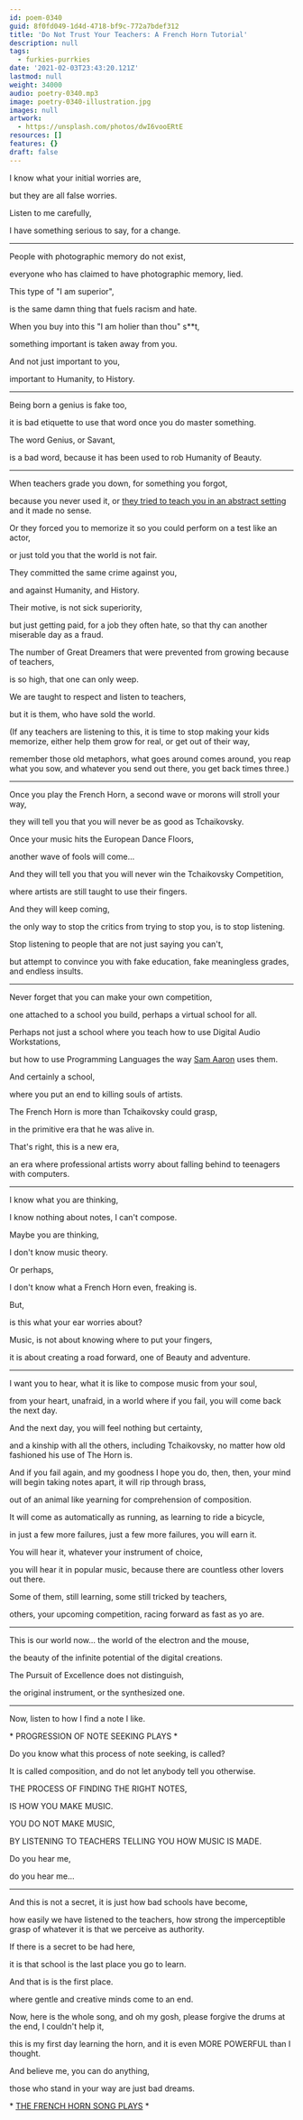 ```yaml
---
id: poem-0340
guid: 8f0fd049-1d4d-4718-bf9c-772a7bdef312
title: 'Do Not Trust Your Teachers: A French Horn Tutorial'
description: null
tags:
  - furkies-purrkies
date: '2021-02-03T23:43:20.121Z'
lastmod: null
weight: 34000
audio: poetry-0340.mp3
image: poetry-0340-illustration.jpg
images: null
artwork:
  - https://unsplash.com/photos/dwI6vooERtE
resources: []
features: {}
draft: false
---
```


I know what your initial worries are,

but they are all false worries.

Listen to me carefully,

I have something serious to say, for a change.

---

People with photographic memory do not exist,

everyone who has claimed to have photographic memory, lied.

This type of "I am superior",

is the same damn thing that fuels racism and hate.

When you buy into this "I am holier than thou" s\*\*t,

something important is taken away from you.

And not just important to you,

important to Humanity, to History.

---

Being born a genius is fake too,

it is bad etiquette to use that word once you do master something.

The word Genius, or Savant,

is a bad word, because it has been used to rob Humanity of Beauty.

---

When teachers grade you down, for something you forgot,

because you never used it, or [they tried to teach you in an abstract setting](https://www.youtube.com/watch?v=voytGLvtsy0) and it made no sense.

Or they forced you to memorize it so you could perform on a test like an actor,

or just told you that the world is not fair.

They committed the same crime against you,

and against Humanity, and History.

Their motive, is not sick superiority,

but just getting paid, for a job they often hate, so that thy can another miserable day as a fraud.

The number of Great Dreamers that were prevented from growing because of teachers,

is so high, that one can only weep.

We are taught to respect and listen to teachers,

but it is them, who have sold the world.

(If any teachers are listening to this, it is time to stop making your kids memorize, either help them grow for real, or get out of their way,

remember those old metaphors, what goes around comes around, you reap what you sow, and whatever you send out there, you get back times three.)

---

Once you play the French Horn, a second wave or morons will stroll your way,

they will tell you that you will never be as good as Tchaikovsky.

Once your music hits the European Dance Floors,

another wave of fools will come...

And they will tell you that you will never win the Tchaikovsky Competition,

where artists are still taught to use their fingers.

And they will keep coming,

the only way to stop the critics from trying to stop you, is to stop listening.

Stop listening to people that are not just saying you can't,

but attempt to convince you with fake education, fake meaningless grades, and endless insults.

---

Never forget that you can make your own competition,

one attached to a school you build, perhaps a virtual school for all.

Perhaps not just a school where you teach how to use Digital Audio Workstations,

but how to use Programming Languages the way [Sam Aaron](https://www.youtube.com/watch?v=TK1mBqKvIyU) uses them.

And certainly a school,

where you put an end to killing souls of artists.

The French Horn is more than Tchaikovsky could grasp,

in the primitive era that he was alive in.

That's right, this is a new era,

an era where professional artists worry about falling behind to teenagers with computers.

---

I know what you are thinking,

I know nothing about notes, I can't compose.

Maybe you are thinking,

I don't know music theory.

Or perhaps,

I don't know what a French Horn even, freaking is.

But,

is this what your ear worries about?

Music, is not about knowing where to put your fingers,

it is about creating a road forward, one of Beauty and adventure.

---

I want you to hear, what it is like to compose music from your soul,

from your heart, unafraid, in a world where if you fail, you will come back the next day.

And the next day, you will feel nothing but certainty,

and a kinship with all the others, including Tchaikovsky, no matter how old fashioned his use of The Horn is.

And if you fail again, and my goodness I hope you do, then, then, your mind will begin taking notes apart, it will rip through brass,

out of an animal like yearning for comprehension of composition.

It will come as automatically as running, as learning to ride a bicycle,

in just a few more failures, just a few more failures, you will earn it.

You will hear it, whatever your instrument of choice,

you will hear it in popular music, because there are countless other lovers out there.

Some of them, still learning, some still tricked by teachers,

others, your upcoming competition, racing forward as fast as yo are.

---

This is our world now... the world of the electron and the mouse,

the beauty of the infinite potential of the digital creations.

The Pursuit of Excellence does not distinguish,

the original instrument, or the synthesized one.

---

Now, listen to how I find a note I like.

\* PROGRESSION OF NOTE SEEKING PLAYS \*

Do you know what this process of note seeking, is called?

It is called composition, and do not let anybody tell you otherwise.

THE PROCESS OF FINDING THE RIGHT NOTES,

IS HOW YOU MAKE MUSIC.

YOU DO NOT MAKE MUSIC,

BY LISTENING TO TEACHERS TELLING YOU HOW MUSIC IS MADE.

Do you hear me,

do you hear me...

---

And this is not a secret, it is just how bad schools have become,

how easily we have listened to the teachers, how strong the imperceptible grasp of whatever it is that we perceive as authority.

If there is a secret to be had here,

it is that school is the last place you go to learn.

And that is is the first place.

where gentle and creative minds come to an end.

Now, here is the whole song, and oh my gosh, please forgive the drums at the end, I couldn't help it,

this is my first day learning the horn, and it is even MORE POWERFUL than I thought.

And believe me, you can do anything,

those who stand in your way are just bad dreams.

\* [THE FRENCH HORN SONG PLAYS](files/the-french-horn-song.mp3 "The French Horn Song") \*
